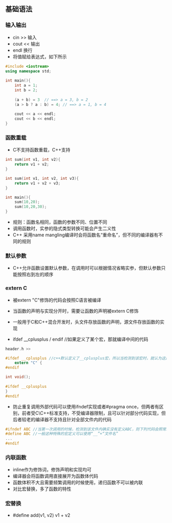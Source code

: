 ## 基础语法

### 输入输出

- cin >> 输入
- cout << 输出
- endl 换行
- 将值赋给表达式，如下所示

```C++
#include <iostream>
using namespace std;
    
int main(){
	int a = 1;
	int b = 2;
	
    (a + b) = 3  // ==> a = 3, b = 2
	(a > b ? a : b) = 4; // ==> a = 1, b = 4
	
	cout << a << endl;
	cout << b << endl;
} 
```

### 函数重载

- C不支持函数重载，C++支持

```C++
int sum(int v1, int v2){
    return v1 + v2;
}

int sum(int v1, int v2, int v3){
    return v1 + v2 + v3;
}

int main(){
    sum(10,20);
    sum(10,20,30);
}
```

- 规则：函数名相同，函数的参数不同、位置不同
- 调用函数时，实参的隐式类型转换可能会产生二义性
- C++ 采用name mangling编译时会将函数名“重命名”，但不同的编译器有不同的规则

### 默认参数

- C++允许函数设置默认参数，在调用时可以根据情况省略实参，但默认参数只能按照右到左的顺序  

### extern C

- 被extern "C"修饰的代码会按照C语言被编译

- 当函数的声明与实现分开时，需要让函数的声明被extern C修饰
- 一般用于C和C++混合开发时，头文件存放函数的声明，源文件存放函数的实现
- ifdef __cplusplus / endif  //如果定义了某个宏，那就编译中间的代码

```C
header.h >>

#ifdef __cplusplus //c++默认定义了__cplusplus宏，所以当检测到该宏时，就认为这是一个c++文件，则编译下列代码
    extern "C" {
#endif

int void();
    
#ifdef __cplusplus 
}
#endif
```

- 防止重复调用外部代码可以使用ifndef实现或者#pragma once，但两者有区别，前者受C\C++标准支持，不受编译器限制，且可以针对部分代码实现，但后者较老的编译器不支持且针对全部文件内的代码

```C
#ifndef ABC //当第一次调用的时候，检测到该文件内确实没有定义ABC，则下列代码会照常编译，当第二次调用的时候，检测到该文件内已经定义了ABC，则下列代码不会再参与编译
#define ABC //一般这种特殊的宏定义可以使用“__”+“文件名”
...
#endif
```

### 内联函数

- inline作为修饰词，修饰声明和实现均可
- 编译器会将函数调用直接展开为函数体代码
- 函数体积不大且需要频繁调用的时候使用，递归函数不可以被内联
- 对比宏替换，多了函数的特性

### 宏替换

- #define add(v1, v2) v1 + v2